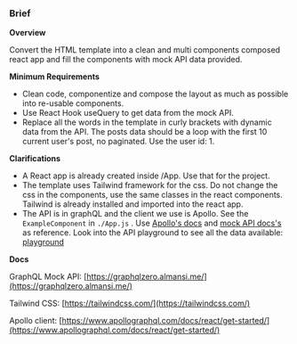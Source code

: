 ### Brief

**Overview**

Convert the  HTML template into a clean and multi components composed react app and fill the components with mock API data provided.

**Minimum Requirements**

- Clean code, componentize and compose the layout as much as possible into re-usable components.
- Use React Hook useQuery to get data from the mock API.
- Replace all the words in the template in curly brackets with dynamic data from the API. The posts data should be a loop with the first 10 current user's post, no paginated. Use the user id: 1.

**Clarifications**

- A React app is already created inside /App. Use that for the project.
- The template uses Tailwind framework for the css. Do not change the css in the components, use the same classes in the react components. Tailwind is already installed and imported into the react app.
- The API is in graphQL and the client we use is Apollo. See the `ExampleComponent` in `./App.js` . Use [Apollo's docs](https://www.apollographql.com/docs/react/get-started/) and [mock API docs's](http://graphqlzero.almansi.me/) as reference. Look into the API playground to see all the data available: [playground](https://graphqlzero.almansi.me/api)


**Docs**

GraphQL Mock API: [https://graphqlzero.almansi.me/](https://graphqlzero.almansi.me/)

Tailwind CSS: [https://tailwindcss.com/](https://tailwindcss.com/)

Apollo client: [https://www.apollographql.com/docs/react/get-started/](https://www.apollographql.com/docs/react/get-started/)